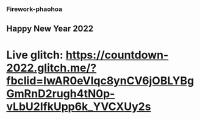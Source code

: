 ### Firework-phaohoa
## Happy New Year 2022
# Live glitch: https://countdown-2022.glitch.me/?fbclid=IwAR0eVIqc8ynCV6jOBLYBgGmRnD2rugh4tN0p-vLbU2IfkUpp6k_YVCXUy2s
